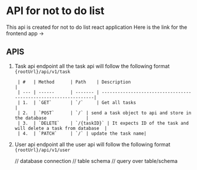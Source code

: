 # API for not to do list

This api is created for not to do list react application
Here is the link for the frontend app ->

## APIS

1.  Task api endpoint
    all the task api will follow the following format `{rootUrl}/api/v1/task`

         | #   | Method      | Path    | Description                                                     |
         | --- | ------      | ------- | ----------------------------------------------------------------|
         | 1.  | `GET`       | `/`     | Get all tasks                          |
         | 2.  | `POST`      | `/` | send a task object to api and store in the database               |
         | 3.  | `DELETE`    | `/{taskID}` | It expects ID of the task and will delete a task from database  |
         | 4.  | `PATCH`     | `/` | update the task name|

2.  User api endpoint
    all the user api will follow the following format `{rootUrl}/api/v1/user`

    // database connection
    // table schema
    // query over table/schema

